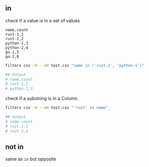 
## in

check if a value is in a set of values

```csv title="test.csv"
name,count
rust-1,1
rust-2,2
python-1,3
python-2,4
go-1,5
go-2,6
```

```bash
filterx csv -H --oH test.csv "name in ('rust-1', 'python-1')"

## Output
# name,count
# rust-1,1
# python-1,3
```

check if a substring is in a Column

```bash
filterx csv -H --oH test.csv "'rust' in name"

## Output
# name,count
# rust-1,1
# rust-2,2
```

## not in

same as `in` but opposite

